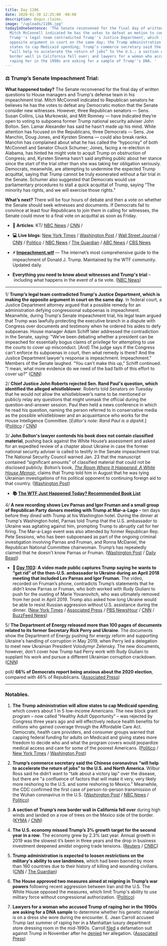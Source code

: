 ```yaml
---
title: Day 1106
date: 2020-01-30 12:25:00 -08:00
description: Bogus claims.
image: "/uploads/1106.jpg"
todayInOneSentence: 'The Senate reconvened for the final day of written questions;
  Mitch McConnell indicated he has the votes to defeat an motion to consider new witnesses;
  Trump''s legal team contradicted Trump''s Justice Department, which is making the
  opposite argument in court on the same day; the Trump administration will allow
  states to cap Medicaid spending; Trump’s commerce secretary said the Chinese coronavirus
  “will help to accelerate the return of jobs” to the U.S.; a section of Trump’s new
  border wall in California fell over; and lawyers for a woman who accused Trump of
  raping her in the 1990s are asking for a sample of Trump''s DNA. '
---
```


### ⚖️ Trump’s Senate Impeachment Trial:

**What happened today?** The Senate reconvened for the final day of written questions to House managers and Trump's defense team in his impeachment trial. Mitch McConnell indicated to Republican senators he believes he has the votes to defeat any Democratic motion that the Senate consider new witnesses. However, three Republican senators — Sens. Susan Collins, Lisa Murkowski, and Mitt Romney — have indicated they’re open to voting to subpoena former Trump national security adviser John Bolton. Sen. Lamar Alexander has said he hasn't made up his mind. While attention has focused on the Republicans, three Democrats — Sens. Joe Manchin, Doug Jones, and Kyrsten Sinema — could also break ranks. Manchin has complained about what he has called the “hypocrisy” of both McConnell and Senator Chuck Schumer; Jones, facing a re-election in Alabama, has hinted he might vote to acquit Trump on obstruction of Congress; and, Kyrsten Sinema hasn't said anything public about her stance since the start of the trial other than she was taking her obligation seriously. Democrats, meanwhile, are attempting to undermine the expected Trump acquittal, saying that Trump cannot be truly exonerated without a fair trial in the Senate. Schumer also suggested that Democrats would use parliamentary procedures to stall a quick acquittal of Trump, saying “The minority has rights, and we will exercise those rights."

**What’s next?** There will be four hours of debate and then a vote on whether the Senate should seek witnesses and documents. If Democrats fail to convince at least four Republicans to join them in calling for witnesses, the Senate could move to a final vote on acquittal as soon as Friday.

* **📝 Articles**: KT/  [NBC News](https://www.nbcnews.com/politics/trump-impeachment-inquiry/trump-s-senate-trial-key-moments-day-1-question-answer-n1125871) / [CNN](https://www.cnn.com/2020/01/30/politics/lamar-alexander-impeachment-witness-vote/index.html) /

* **💻 Live blogs**: [New York Times](https://www.nytimes.com/live/2020/trump-impeachment-trial-01-30) / [Washington Post](https://www.washingtonpost.com/politics/impeachment-trial-live-updates/2020/01/30/3aa505ba-434f-11ea-b5fc-eefa848cde99_story.html) / [Wall Street Journal](https://www.wsj.com/livecoverage/trump-impeachment-trial) / [CNN](https://www.cnn.com/politics/live-news/trump-impeachment-trial-01-30-20/index.html) / [Politico](https://www.politico.com/news/2020/01/30/senate-impeachment-trial-live-coverage-and-highlights-109443) / [NBC News](https://www.nbcnews.com/politics/trump-impeachment-inquiry/live-blog/trump-impeachment-trial-live-coverage-senators-ask-questions-witness-battle-n1126271) / [The Guardian](https://www.theguardian.com/us-news/live/2020/jan/30/trump-impeachment-democrats-john-bolton-alan-dershowitz-trial-live-updates) / [ABC News](https://abcnews.go.com/Politics/witnesses-trump-impeachment-trial-end-quickly-gop-sources/story?id=68639038) / [CBS News](https://www.cbsnews.com/live-updates/impeachment-trial-trump-day-9-questions-2020-01-30-live-updating/)

* **⚡️ [Impeachment.wtf](https://talk.whatthefuckjusthappenedtoday.com/t/the-impeachment-of-president-donald-j-trump/4547)** — The internet’s most comprehensive guide to the impeachment of Donald J. Trump. Maintained by the WTF community. Updated daily.

* **Everything you need to know about witnesses and Trump's trial** – including what happens in the event of a tie vote. ([NBC News](https://www.nbcnews.com/politics/trump-impeachment-inquiry/cliffhanger-what-you-need-know-about-witnesses-trump-s-trial-n1126386))

---

1/ **Trump's legal team contradicted Trump's Justice Department, which is making the opposite argument in court on the same day**. In federal court, a Justice Department attorney argued that a possible remedy for an administration defying congressional subpoenas is impeachment. Meanwhile, during Trump's Senate impeachment trial, his legal team argued that Trump was lawfully protecting the executive branch in a dispute with Congress over documents and testimony when he ordered his aides to defy subpoenas. House manager Adam Schiff later addressed the contradiction in the Senate, saying: "We’ve been debating whether a president can be impeached for essentially bogus claims of privilege for attempting to use the courts to cover up misconduct. \[And\] The judge says if the Congress can't enforce its subpoenas in court, then what remedy is there? And the Justice Department lawyer's response is impeachment. Impeachment." Members of the Senate laughed. “You can't make this up," Schiff continued. "I mean, what more evidence do we need of the bad faith of this effort to cover up?" ([CNN](https://www.cnn.com/2020/01/30/politics/trump-impeachment-subpoena-hearing/index.html))

2/ **Chief Justice John Roberts rejected Sen. Rand Paul's question, which identified the alleged whistleblower**. Roberts told Senators on Tuesday that he would not allow the whistleblower’s name to be mentioned or publicly relay any questions that might unmask the official during the question-and-answer session. Paul then held a news conference in which he read his question, naming the person referred to in conservative media as the possible whistleblower and an acquaintance who works for the House Intelligence Committee. \[*Editor's note: Rand Paul is a dipshit*.\] ([Politico](https://www.politico.com/news/2020/01/29/john-roberts-whistleblower-name-mentions-109292) / [CNN](https://www.cnn.com/2020/01/29/politics/rand-paul-whistleblower-senate-impeachment-trial/index.html))

3/ **John Bolton's lawyer contends his book does not contain classified material**, pushing back against the White House’s assessment and asked for an expedited review of a chapter about Ukraine in case the former national security adviser is called to testify in the Senate impeachment trial. The National Security Council warned Jan. 23 that the manuscript contained “significant amounts” of classified material that could not be disclosed publicly. Bolton’s book, *[The Room Where It Happened: A White House Memoir](https://amzn.to/36MzMHS)*, claims that Trump told him in August that he was tying Ukrainian investigations of his political opponent to continuing foreign aid to that country. ([Washington Post](https://www.washingtonpost.com/politics/boltons-lawyer-contends-his-book-does-not-contain-classified-material-and-asks-white-house-for-expedited-review-so-he-can-testify-if-called/2020/01/29/89e4a56e-42e5-11ea-aa6a-083d01b3ed18_story.html))

* **📚 [The WTF Just Happened Today? Recommended Book List](https://www.amazon.com/shop/matt_kiser?listId=MX8CHE4TE8JY)**

4/ **A new recording shows Lev Parnas and Igor Fruman and a small group of Republican Party donors meeting with Trump at Mar-a-Lago** – ten days before they dined with Trump at his Washington hotel. During the dinner at Trump's Washington hotel, Parnas told Trump that the U.S. ambassador to Ukraine was agitating against him, prompting Trump to abruptly call for her firing. The Mar-a-Lago event was also attended by former Republican Rep. Pete Sessions, who has been subpoenaed as part of the ongoing criminal investigation involving Parnas and Fruman, and Ronna McDaniel, the Republican National Committee chairwoman. Trump’s has repeatedly claimed that he doesn't know Parnas or Fruman. ([Washington Post](https://www.washingtonpost.com/politics/new-recording-shows-access-lev-parnas-and-igor-fruman-had-to-trump-at-mar-a-lago-donor-event/2020/01/30/a11cb354-437e-11ea-abff-5ab1ba98b405_story.html) / [Daily Beast](https://www.thedailybeast.com/new-audio-appears-to-show-ex-giuliani-pal-lev-parnas-at-dinner-with-trump))

* **📌 [Day 1103](https://whatthefuckjusthappenedtoday.com/2020/01/27/day-1103/#4-a-video-made-public-captures-trump): A video made public captures Trump saying he wants to “get rid” of the then-U.S. ambassador to Ukraine during an April 2018 meeting that included Lev Parnas and Igor Fruman**. The video, recorded on Fruman’s phone, contradicts Trump’s statements that he didn’t know Parnas or Fruman, who both worked with Rudy Giuliani to push for the ousting of Marie Yovanovitch, who was ultimately removed from her post in April 2019. Trump also asked how long Ukraine would be able to resist Russian aggression without U.S. assistance during the dinner. ([New York Times](https://www.nytimes.com/2020/01/25/us/politics/trump-ukraine-donors.html) / [Associated Press](https://apnews.com/b8f3620a62c633658199f1fe85fe4647) / [PBS NewsHour](https://www.pbs.org/newshour/nation/watch-full-video-of-trump-appearing-to-say-ukraine-ambassador-should-be-removed) / [CNN](https://www.cnn.com/2020/01/25/politics/recording-trump-lev-parnas-igor-fruman-ukraine-ambassador/) / [BuzzFeed News](https://www.buzzfeednews.com/article/emmaloop/trump-tape-yovanovitch-take-her-out-parnas-fruman-giuliani))

5/ **The Department of Energy released more than 100 pages of documents related to its former Secretary Rick Perry and Ukraine**. The documents show the Department of Energy pushing for energy reform and supporting Ukraine's handling of corruption in May 2019, when Perry led a delegation to meet new Ukrainian President Volodymyr Zelensky. The new documents, however, don't cover how Trump had Perry work with Rudy Giuliani to supplant his work and pursue a different Ukrainian corruption crackdown. ([CNN](https://www.cnn.com/2020/01/28/politics/energy-department-ukraine-rick-perry-documents/index.html))

poll/ **66% of Democrats report being anxious about the 2020 election**, compared with 46% of Republicans. ([Associated Press](https://apnews.com/4daf1b154eeff75b97b886e2fe8c1d29))

---

### Notables.

1. **The Trump administration will allow states to cap Medicaid spending**, which covers about 1 in 5 low-income Americans. The new block grant program – now called "Healthy Adult Opportunity” – was rejected by Congress three years ago and will effectively reduce health benefits for millions who gained coverage through the Affordable Care Act. Democrats, health care providers, and consumer groups warned that capping federal funding for adults on Medicaid and giving states more freedom to decide who and what the program covers would jeopardize medical access and care for some of the poorest Americans. ([Politico](https://www.politico.com/news/2020/01/30/medicaid-spending-plan-109460) / [New York Times](https://www.nytimes.com/2020/01/30/health/medicaid-block-grant-trump.html) / [Washington Post](https://www.washingtonpost.com/health/trump-administrations-medicaid-block-grants-option-touches-off-ideological-fight/2020/01/30/e8354204-4385-11ea-b503-2b077c436617_story.html))

2. **Trump’s commerce secretary said the Chinese coronavirus “will help to accelerate the return of jobs” to the U.S. and North America**. Wilbur Ross said he didn’t want to “talk about a victory lap" over the disease, but there are "a confluence of factors that will make it very, very likely more reshoring to the U.S. and some reshoring to Mexico." Meanwhile, the CDC confirmed the first case of person-to-person transmission of the Wuhan coronavirus in the U.S. ([Washington Post](https://www.washingtonpost.com/business/2020/01/30/wilbur-ross-coronavirus-jobs/) / [NBC News](https://www.nbcnews.com/politics/politics-news/wilbur-ross-touts-coronavirus-economic-benefits-u-s-after-saying-n1126366) / [Politico](https://abcnews.go.com/Politics/witnesses-trump-impeachment-trial-end-quickly-gop-sources/story?id=68639038))

3. **A section of Trump’s new border wall in California fell over** during high winds and landed on a row of trees on the Mexico side of the border. ([KYMA](https://kyma.com/news/2020/01/29/portion-of-new-border-wall-falls-in-mexicali/) / [CNN](https://www.cnn.com/2020/01/29/politics/us-border-wall-falls-over-high-winds/index.html))

4. **The U.S. economy missed Trump’s 3% growth target for the second year in a row**. The economy grew by 2.3% last year. Annual growth in 2019 was the slowest it’s been in three years and the drop in business investment deepened amidst ongoing trade tensions. ([Reuters](https://www.reuters.com/article/us-usa-economy-idUSKBN1ZT0CA) / [CNBC](https://www.cnbc.com/2020/01/30/us-gdp-q4-2019-first-reading.html))

5. **Trump administration is expected to loosen restrictions on the military's ability to use landmines**, which had been banned by more than 160 countries due to their history of killing and wounding civilians. ([CNN](https://www.cnn.com/2020/01/30/politics/trump-landmines/index.html) / [The Guardian](https://www.theguardian.com/us-news/2020/jan/30/trump-policy-change-landmines-obama))

6. **The House approved two measures aimed at reigning in Trump’s war powers** following recent aggression between Iran and the U.S. The White House opposed the measures, which limit Trump's ability to use military force without congressional authorization. ([Politico](https://www.politico.com/news/2020/01/30/house-approves-war-powers-legislation-109468))

7. **Lawyers for a woman who accused Trump of raping her in the 1990s are asking for a DNA sample** to determine whether his genetic material is on a dress she wore during the encounter. E. Jean Carroll accused Trump last summer of raping her in a Manhattan luxury department store dressing room in the mid-1990s. Carroll [filed](https://whatthefuckjusthappenedtoday.com/2019/11/04/day-1019/) a defamation suit against Trump in November after he [denied](https://whatthefuckjusthappenedtoday.com/2019/06/21/day-883/#4-trump-rejected-an-allegation-by-jo) her allegation. ([Associated Press](https://apnews.com/0475983f6c1e40628d2a3058e270a747))